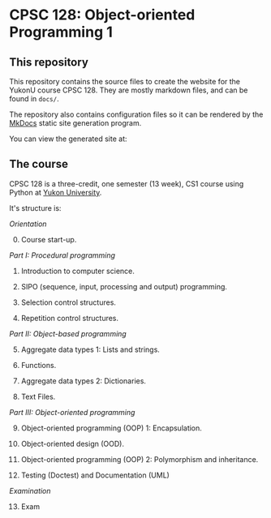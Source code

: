 # CPSC 128: Object-oriented Programming 1

## This repository

This repository contains the source files to create the website for the YukonU course CPSC 128. They are mostly markdown files, and can be found in `docs/`.

The repository also contains configuration files so it can be rendered by the [MkDocs](https://www.mkdocs.org) static site generation program.

You can view the generated site at: 

## The course

CPSC 128 is a three-credit, one semester (13 week), CS1 course using Python at [Yukon University](https://www.yukonu.ca).

It's structure is:

_Orientation_

0. Course start-up.

_Part I: Procedural programming_

1. Introduction to computer science.

2. SIPO (sequence, input, processing and output) programming.

3. Selection control structures.

4. Repetition control structures.

_Part II: Object-based programming_	 

5. Aggregate data types 1: Lists and strings.

6. Functions.

7. Aggregate data types 2: Dictionaries.

8. Text Files.

_Part III: Object-oriented programming_ 

9. Object-oriented programming (OOP) 1: Encapsulation.

10. Object-oriented design (OOD).

11. Object-oriented programming (OOP) 2: Polymorphism and inheritance.

12. Testing (Doctest) and Documentation (UML)

_Examination_

13. Exam

